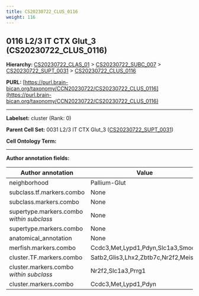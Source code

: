 ```yaml
---
title: CS20230722_CLUS_0116
weight: 116
---
```

## 0116 L2/3 IT CTX Glut_3 (CS20230722_CLUS_0116)
<b>Hierarchy: </b>
[CS20230722_CLAS_01](../CS20230722_CLAS_01) >
[CS20230722_SUBC_007](../CS20230722_SUBC_007) >
[CS20230722_SUPT_0031](../CS20230722_SUPT_0031) >
[CS20230722_CLUS_0116](../CS20230722_CLUS_0116)

**PURL:** [https://purl.brain-bican.org/taxonomy/CCN20230722/CS20230722_CLUS_0116](https://purl.brain-bican.org/taxonomy/CCN20230722/CS20230722_CLUS_0116)

---


**Labelset:** cluster (Rank: 0)

**Parent Cell Set:** 0031 L2/3 IT CTX Glut_3 ([CS20230722_SUPT_0031](../CS20230722_SUPT_0031))



**Cell Ontology Term:** 

[MARKER GENES.]: #


---

[TRANSFERRED ANNOTATIONS.]: #


[AUTHOR ANNOTATION FIELDS.]: #


**Author annotation fields:**

| Author annotation | Value |
|-------------------|-------|
|neighborhood|Pallium-Glut|
|subclass.tf.markers.combo|None|
|subclass.markers.combo|None|
|supertype.markers.combo _within subclass_|None|
|supertype.markers.combo|None|
|anatomical_annotation|None|
|merfish.markers.combo|Ccdc3,Met,Lypd1,Pdyn,Slc1a3,Smoc2|
|cluster.TF.markers.combo|Satb2,Glis3,Lhx2,Zbtb7c,Nr2f2,Meis2|
|cluster.markers.combo _within subclass_|Nr2f2,Slc1a3,Prrg1|
|cluster.markers.combo|Ccdc3,Met,Lypd1,Pdyn|
